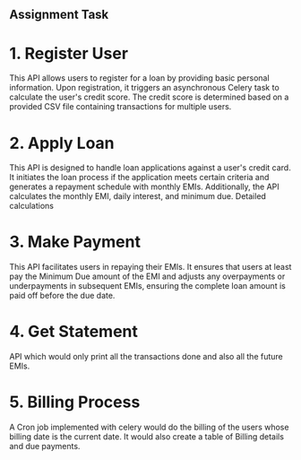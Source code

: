 ## Assignment Task

# 1. Register User
This API allows users to register for a loan by providing basic personal information. Upon registration, it triggers an asynchronous Celery task to calculate the user's credit score. The credit score is determined based on a provided CSV file containing transactions for multiple users.

# 2. Apply Loan
This API is designed to handle loan applications against a user's credit card. It initiates the loan process if the application meets certain criteria and generates a repayment schedule with monthly EMIs. Additionally, the API calculates the monthly EMI, daily interest, and minimum due. Detailed calculations

# 3. Make Payment
This API facilitates users in repaying their EMIs. It ensures that users at least pay the Minimum Due amount of the EMI and adjusts any overpayments or underpayments in subsequent EMIs, ensuring the complete loan amount is paid off before the due date.

# 4. Get Statement
 API which would only print all the transactions done and also all the future EMIs.


# 5. Billing Process
A Cron job implemented with celery would do the billing of the users whose billing date is the current date. It would also create a table of Billing details and due payments.

